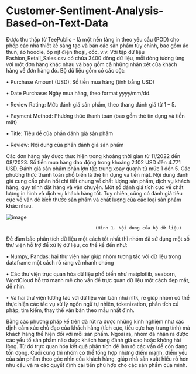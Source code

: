 # Customer-Sentiment-Analysis-Based-on-Text-Data

Được thu thập từ TeePublic - là một nền tảng in theo yêu cầu (POD) cho phép các nhà thiết kế sáng tạo và bán các sản phẩm tùy chỉnh, bao gồm áo thun, áo hoodie, ốp nịt điện thoại, cốc, v.v. Với tập dữ liệu Fashion_Retail_Sales.csv có chứa 3400 dòng dữ liệu, mỗi dòng 
tương ứng với một đơn hàng khác nhau và bao gồm cả những nhận xét của khách hàng về đơn hàng đó. Bộ dữ liệu gồm có các cột:

•	Purchase Amount (USD): Số tiền mua hàng (tính bằng USD)

•	Date Purchase: Ngày mua hàng, theo format yyyy/mm/dd.

•	Review Rating: Mức đánh giá sản phẩm, theo thang đánh giá từ 1 – 5.

•	Payment Method: Phương thức thanh toán (bao gồm thẻ tín dụng và tiền mặt)

•	Title: Tiêu đề của phần đánh giá sản phẩm

•	Review: Nội dung của phần đánh giá sản phẩm

Các đơn hàng này được thực hiện trong khoảng thời gian từ 11/2022 đến 08/2023. Số tiền mua hàng dao động trong khoảng 2.102 USD đến 4.771 USD. Đánh giá sản phẩm phần lớn tập trung xoay quanh từ mức 1 đến 5. Các phương thức thanh toán phổ biến là thẻ tín dụng và tiền mặt.
Nội dung đánh giá cung cấp phản hồi chi tiết chung về chất lượng sản phẩm, dịch vụ khách hàng, quy trình đặt hàng và vận chuyển. Một số đánh giá tích cực về chất lượng in hình và dịch vụ khách hàng tốt. Tuy nhiên, cũng có đánh giá tiêu cực về vấn đề kích thước sản phẩm và chất lượng của các loại sản phẩm khác nhau.

![image](https://github.com/user-attachments/assets/9d4c43f2-01a8-46d1-ac5f-918b39bdef8c)

                                      (Hình 1. Nội dung của bộ dữ liệu)

Để đảm bảo phân tích dữ liệu một cách tốt nhất thì nhóm đã sử dụng một số thư viện hỗ trợ để xử lý dữ liệu, có thể kể đến như:

• Numpy, Pandas: hai thư viện này giúp nhóm tương tác với dữ liệu trong dataframe 
một cách rõ ràng và nhanh chóng

• Các thư viện trực quan hóa dữ liệu phổ biến như matplotlib, seaborn, WordCloud hỗ
trợ mạnh mẽ cho vấn đề trực quan dữ liệu một cách đẹp mắt, dễ nhìn.

• Và hai thư viện tương tác với dữ liệu văn bản như nltk, re giúp nhóm có thể thực 
hiện các tác vụ xử lý ngôn ngữ tự nhiên, tokenization, phân tích cú pháp, tìm kiếm, 
thay thế văn bản theo mẫu nhất định.

Bằng các phương pháp kể trên đã rút ra được những kinh nghiệm như xác định cảm xúc chủ đạo của khách hàng (tích cực, tiêu cực hay trung tính) mà khách hàng thể hiện đối với mỗi sản phẩm. Ngoài ra, nhóm đã nhận ra được các yếu tố sản phẩm nào được khách hàng đánh giá cao hoặc không hài lòng. Từ đó trực quan hóa kết quả phân tích để làm rõ các vấn đề còn đang tồn đọng. Cuối cùng thì nhóm có thể tổng hợp những điểm mạnh, điểm yếu của sản phẩm theo góc nhìn của khách hàng, giúp nhà sản xuất hiểu rõ hơn nhu cầu và ra các quyết định cải tiến phù hợp cho các sản phẩm của mình.
